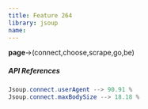 ```yaml
---
title: Feature 264
library: jsoup
name: 
---
```


**page**->(connect,choose,scrape,go,be)

##### API References

```java
Jsoup.connect.userAgent --> 90.91 %
Jsoup.connect.maxBodySize --> 18.18 %
```
